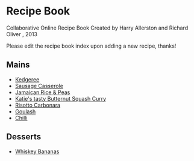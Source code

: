 Recipe Book
===========
Collaborative Online Recipe Book
Created by Harry Allerston and Richard Oliver , 2013

Please edit the recipe book index upon adding a new recipe, thanks!

## Mains
* [Kedgeree](mains/buttery_kedgeree.md)
* [Sausage Casserole](mains/great-sausage-casserole.md)
* [Jamaican Rice & Peas](mains/JamaicanRiceAndPeas.md)
* [Katie's tasty Butternut Squash Curry](mains/butternut_squash_curry.md)
* [Risotto Carbonara](mains/risotto_carbonara.md)
* [Goulash](mains/goulash.md)
* [Chilli](mains/chilli.md)

## Desserts

* [Whiskey Bananas](desserts/whiskey_bananas.md)

